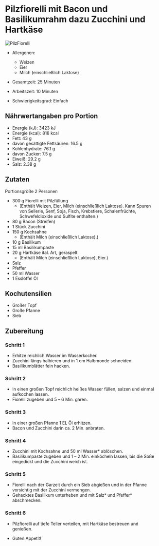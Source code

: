 # Pilzfiorelli mit Bacon und Basilikumrahm dazu Zucchini und Hartkäse

![PilzFiorelli](img/HF200122_R13_W11_DE_R2584-1_Main_OH_classic_low-4340c785.avif)

- Allergenen:
    - Weizen
    - Eier
    - Milch (einschließlich Laktose)

- Gesamtzeit: 25 Minuten
- Arbeitszeit: 10 Minuten
- Schwierigkeitsgrad: Einfach

## Nährwertangaben pro Portion
- Energie (kJ): 3423 kJ
- Energie (kcal): 818 kcal
- Fett: 43 g
- davon gesättigte Fettsäuren: 16.5 g
- Kohlenhydrate: 76.1 g
- davon Zucker: 7.5 g
- Eiweiß: 29.2 g
- Salz: 2.38 g

## Zutaten
Portionsgröße 2 Personen

- 300 g Fiorelli mit Pilzfüllung
    - (Enthält Weizen, Eier, Milch (einschließlich Laktose). Kann Spuren von Sellerie, Senf, Soja, Fisch, Krebstiere, Schalenfrüchte, Schwefeldioxide und Sulfite enthalten.)
- 80 g Bacon (Streifen)
- 1 Stück Zucchini
- 150 g Kochsahne
    - (Enthält Milch (einschließlich Laktose).)
- 10 g Basilikum
- 15 ml Basilikumpaste
- 20 g Hartkäse ital. Art, geraspelt
    - (Enthält Milch (einschließlich Laktose), Eier.)
- Salz
- Pfeffer
- 50 ml Wasser
- 1 Esslöffel Öl

## Kochutensilien
- Großer Topf
- Große Pfanne
- Sieb

## Zubereitung
### Schritt 1
- Erhitze reichlich Wasser im Wasserkocher.
- Zucchini längs halbieren und in 1 cm Halbmonde schneiden.
- Basilikumblätter fein hacken.

### Schritt 2
- In einen großen Topf reichlich heißes Wasser füllen, salzen und einmal aufkochen lassen.
- Fiorelli zugeben und 5 – 6 Min. garen.

### Schritt 3
- In einer großen Pfanne 1 EL Öl erhitzen.
- Bacon und Zucchini darin ca. 2 Min. anbraten.

### Schritt 4
- Zucchini mit Kochsahne und 50 ml Wasser* ablöschen.
- Basilikumpaste zugeben und 1 – 2 Min. einköcheln lassen, bis die Soße eingedickt und die Zucchini weich ist.

### Schritt 5
- Fiorelli nach der Garzeit durch ein Sieb abgießen und in der Pfanne vorsichtig mit der Zucchini vermengen.
- Gehacktes Basilikum unterheben und mit Salz* und Pfeffer* abschmecken.

### Schritt 6
- Pilzfiorelli auf tiefe Teller verteilen, mit Hartkäse bestreuen und genießen.

- Guten Appetit!
